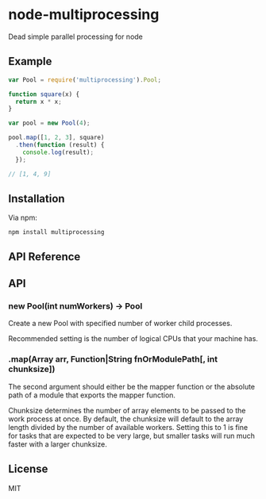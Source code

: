 # node-multiprocessing
Dead simple parallel processing for node

## Example

```javascript
var Pool = require('multiprocessing').Pool;

function square(x) {
  return x * x;
}

var pool = new Pool(4);

pool.map([1, 2, 3], square)
  .then(function (result) {
    console.log(result);
  });

// [1, 4, 9]
```


## Installation

Via npm:

    npm install multiprocessing
    
## API Reference

## API

### new Pool(int numWorkers) -> Pool

Create a new Pool with specified number of worker child processes. 

Recommended setting is the number of logical CPUs that your machine has.

### .map(Array arr, Function|String fnOrModulePath[, int chunksize])

The second argument should either be the mapper function or the absolute path of a module that exports the mapper function.

Chunksize determines the number of array elements to be passed to the work process at once. By default, the chunksize will default to the array length divided by the number of available workers. Setting this to 1 is fine for tasks that are expected to be very large, but smaller tasks will run much faster with a larger chunksize.

## License

  MIT
